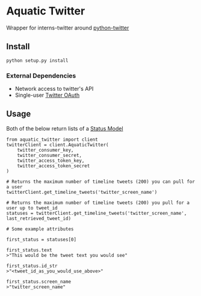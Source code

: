 # Aquatic Twitter

Wrapper for interns-twitter around [python-twitter](https://github.com/bear/python-twitter)

## Install
```
python setup.py install
```

### External Dependencies
* Network access to twitter's API
* Single-user [Twitter OAuth](https://dev.twitter.com/oauth/overview/single-user) 

## Usage
Both of the below return lists of a [Status Model](https://github.com/bear/python-twitter/blob/53ac36bc2d6a7b4f9ebc838de92a5089318aaacd/twitter/models.py#L370)
```
from aquatic_twitter import client
twitterClient = client.AquaticTwitter(
    twitter_consumer_key,
    twitter_consumer_secret,
    twitter_access_token_key,
    twitter_access_token_secret
)

# Returns the maximum number of timeline tweets (200) you can pull for a user
twitterClient.get_timeline_tweets('twitter_screen_name')

# Returns the maximum number of timeline tweets (200) you pull for a user up to tweet_id
statuses = twitterClient.get_timeline_tweets('twitter_screen_name', last_retrieved_tweet_id)

# Some example attributes

first_status = statuses[0]

first_status.text
>"This would be the tweet text you would see"

first_status.id_str
>"<tweet_id_as_you_would_use_above>"

first_status.screen_name
>"twitter_screen_name"
```
